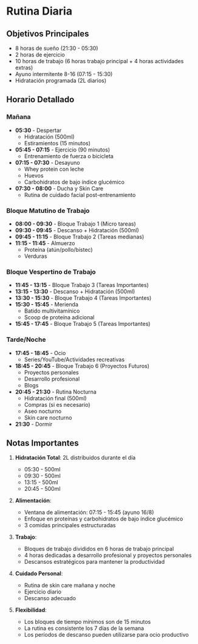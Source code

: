 # Rutina Diaria

## Objetivos Principales
- 8 horas de sueño (21:30 - 05:30)
- 2 horas de ejercicio
- 10 horas de trabajo (6 horas trabajo principal + 4 horas actividades extras)
- Ayuno intermitente 8-16 (07:15 - 15:30)
- Hidratación programada (2L diarios)

## Horario Detallado

### Mañana
- **05:30** - Despertar
  - Hidratación (500ml)
  - Estiramientos (15 minutos)
- **05:45 - 07:15** - Ejercicio (90 minutos)
  - Entrenamiento de fuerza o bicicleta
- **07:15 - 07:30** - Desayuno
  - Whey protein con leche
  - Huevos
  - Carbohidratos de bajo índice glucémico
- **07:30 - 08:00** - Ducha y Skin Care
  - Rutina de cuidado facial post-entrenamiento

### Bloque Matutino de Trabajo
- **08:00 - 09:30** - Bloque Trabajo 1 (Micro tareas)
- **09:30 - 09:45** - Descanso + Hidratación (500ml)
- **09:45 - 11:15** - Bloque Trabajo 2 (Tareas medianas)
- **11:15 - 11:45** - Almuerzo
  - Proteína (atún/pollo/bistec)
  - Verduras

### Bloque Vespertino de Trabajo
- **11:45 - 13:15** - Bloque Trabajo 3 (Tareas Importantes)
- **13:15 - 13:30** - Descanso + Hidratación (500ml)
- **13:30 - 15:30** - Bloque Trabajo 4 (Tareas Importantes)
- **15:30 - 15:45** - Merienda
  - Batido multivitamínico
  - Scoop de proteína adicional
- **15:45 - 17:45** - Bloque Trabajo 5 (Tareas Importantes)

### Tarde/Noche
- **17:45 - 18:45** - Ocio
  - Series/YouTube/Actividades recreativas
- **18:45 - 20:45** - Bloque Trabajo 6 (Proyectos Futuros)
  - Proyectos personales
  - Desarrollo profesional
  - Blogs
- **20:45 - 21:30** - Rutina Nocturna
  - Hidratación final (500ml)
  - Compras (si es necesario)
  - Aseo nocturno
  - Skin care nocturno
- **21:30** - Dormir

## Notas Importantes
1. **Hidratación Total**: 2L distribuidos durante el día
   - 05:30 - 500ml
   - 09:30 - 500ml
   - 13:15 - 500ml
   - 20:45 - 500ml

2. **Alimentación**:
   - Ventana de alimentación: 07:15 - 15:45 (ayuno 16/8)
   - Enfoque en proteínas y carbohidratos de bajo índice glucémico
   - 3 comidas principales estructuradas

3. **Trabajo**:
   - Bloques de trabajo divididos en 6 horas de trabajo principal
   - 4 horas dedicadas a desarrollo profesional y proyectos personales
   - Descansos estratégicos para mantener la productividad

4. **Cuidado Personal**:
   - Rutina de skin care mañana y noche
   - Ejercicio diario
   - Descanso adecuado

5. **Flexibilidad**:
   - Los bloques de tiempo mínimos son de 15 minutos
   - La rutina es consistente los 7 días de la semana
   - Los períodos de descanso pueden utilizarse para ocio productivo 